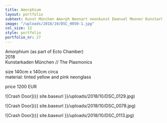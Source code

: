 ```yaml
---
title: Amorphium
layout: portfolio
subtext: Kunst München Amorph Neonart neonkunst Emanuel Mooner Kunstarkaden Plasmonics
image: "/uploads/2018/10/DSC_0050-1.jpg"
col_size: 12
style: portfolio
portfolio_nr: 27
---
```


Amorphium (as part of Ecto Chamber)  
2018  
Kunstarkaden München // The Plasmonics

size 140cm x 140cm circa  
material: tinted yellow and pink neonglass

price 1200 EUR

![Crash Door]({{ site.baseurl }}/uploads/2018/10/DSC_0129.jpg)

![Crash Door]({{ site.baseurl }}/uploads/2018/10/DSC_0078.jpg)

![Crash Door]({{ site.baseurl }}/uploads/2018/10/DSC_0113.jpg)